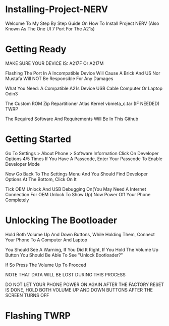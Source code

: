 # Installing-Project-NERV

Welcome To My Step By Step Guide On How To Install Project NERV (Also Known As The One UI 7 Port For The A21s)

# Getting Ready

MAKE SURE YOUR DEVICE IS:
A217F Or A217M

Flashing The Port In A Incompatible Device Will Cause A Brick And US Nor Mustafa Will NOT Be Responsible For Any Damages

What You Need:
A Compatible A21s Device
USB Cable
Computer Or Laptop
Odin3

The Custom ROM Zip
Repartitioner
Atlas Kernel
vbmeta_c.tar (IF NEEDED)
TWRP

The Required Software And Requirements Will Be In This Github

# Getting Started

Go To Settings > About Phone > Software Information
Click On Developer Options 4/5 Times
If You Have A Passcode, Enter Your Passcode To Enable Developer Mode

Now Go Back To The Settings Menu And You Should Find Developer Options At The Bottom, Click On It

Tick OEM Unlock And USB Debugging On(You May Need A Internet Connection For OEM Unlock To Show Up)
Now Power Off Your Phone Completely

# Unlocking The Bootloader

Hold Both Volume Up And Down Buttons, While Holding Them, Connect Your Phone To A Computer And Laptop

You Should See A Warning, If You Did It Right, If You Hold The Volume Up Button You Should Be Able To See "Unlock Bootloader?"

If So Press The Volume Up To Procced

NOTE THAT DATA WILL BE LOST DURING THIS PROCESS

DO NOT LET YOUR PHONE POWER ON AGAIN AFTER THE FACTORY RESET IS DONE, HOLD BOTH VOLUME UP AND DOWN BUTTONS AFTER THE SCREEN TURNS OFF

# Flashing TWRP
